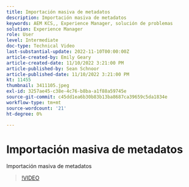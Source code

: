 ```yaml
---
title: Importación masiva de metadatos
description: Importación masiva de metadatos
keywords: AEM KCS,, Experience Manager, solución de problemas
solution: Experience Manager
role: User
level: Intermediate
doc-type: Technical Video
last-substantial-update: 2022-11-10T00:00:00Z
article-created-by: Emily Geary
article-created-date: 11/10/2022 3:21:00 PM
article-published-by: Sean Schnoor
article-published-date: 11/10/2022 3:21:00 PM
kt: 11455
thumbnail: 3411105.jpeg
exl-id: 3257ae45-c38e-4c76-b8ba-a1f88a59745e
source-git-commit: c45dd1ea6b30b83b13ba8687ca39659c5da1834e
workflow-type: tm+mt
source-wordcount: '21'
ht-degree: 0%

---
```


# Importación masiva de metadatos

Importación masiva de metadatos

>[!VIDEO](https://video.tv.adobe.com/v/3411105/?quality=12&learn=on)
